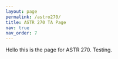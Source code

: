 ```yaml
---
layout: page
permalink: /astro270/
title: ASTR 270 TA Page
nav: true
nav_order: 7
---
```


Hello this is the page for ASTR 270. Testing.